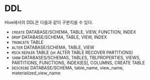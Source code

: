 # DDL

Hive에서의 DDL은 다음과 같이 구분지을 수 있다.

- `CREATE` DATABASE/SCHEMA, TABLE, VIEW, FUNCTION, INDEX
- `DROP`  DATABASE/SCHEMA, TABLE, VIEW, INDEX
- `TRUNCATE` TABLE
- `ALTER` DATABASE/SCHEMA, TABLE, VIEW
- `MSCK` `REPAIR` TABLE (or ALTER TABLE RECOVER PARTITIONS)
- `SHOW` DATABASES/SCHEMAS, TABLES, TBLPROPERTIES, VIEWS, PARTITIONS, FUNCTIONS, INDEX[ES], COLUMNS, CREATE TABLE
- `DESCRIBE` DATABASE/SCHEMA, table_name, view_name, materialized_view_name